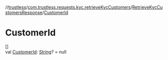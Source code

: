 //[trustless](../../../index.md)/[com.trustless.requests.kyc.retrieveKycCustomers](../index.md)/[RetrieveKycCustomersResponse](index.md)/[CustomerId](-customer-id.md)

# CustomerId

[]\
val [CustomerId](-customer-id.md): [String](https://kotlinlang.org/api/latest/jvm/stdlib/kotlin/-string/index.html)? = null
